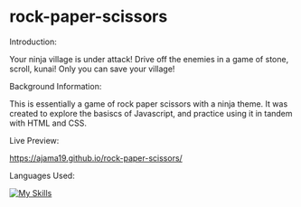 # rock-paper-scissors

Introduction:

Your ninja village is under attack! Drive off the enemies in a game of stone, scroll, kunai! Only you can save your village!

Background Information:

This is essentially a game of rock paper scissors with a ninja theme. It was created to explore the basiscs of Javascript,
and practice using it in tandem with HTML and CSS.

Live Preview: 

https://ajama19.github.io/rock-paper-scissors/

Languages Used:

[![My Skills](https://skillicons.dev/icons?i=js,html,css)](https://skillicons.dev)

